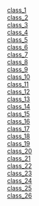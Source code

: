 [class_1](../gramma/class_1.md)</br>
[class_2](../gramma/class_2.md)</br>
[class_3](../gramma/class_3.md)</br>
[class_4](../gramma/class_4.md)</br>
[class_5](../gramma/class_5.md)</br>
[class_6](../gramma/class_6.md)</br>
[class_7](../gramma/class_7.md)</br>
[class_8](../gramma/class_8.md)</br>
[class_9](../gramma/class_9.md)</br>
[class_10](../gramma/class_10.md)</br>
[class_11](../gramma/class_11.md)</br>
[class_12](../gramma/class_12.md)</br>
[class_13](../gramma/class_13.md)</br>
[class_14](../gramma/class_14.md)</br>
[class_15](../gramma/class_15.md)</br>
[class_16](../gramma/class_16.md)</br>
[class_17](../gramma/class_17.md)</br>
[class_18](../gramma/class_18.md)</br>
[class_19](../gramma/class_19.md)</br>
[class_20](../gramma/class_20.md)</br>
[class_21](../gramma/class_21.md)</br>
[class_22](../gramma/class_22.md)</br>
[class_23](../gramma/class_23.md)</br>
[class_24](../gramma/class_24.md)</br>
[class_25](../gramma/class_25.md)</br>
[class_26](../gramma/class_26.md)</br>